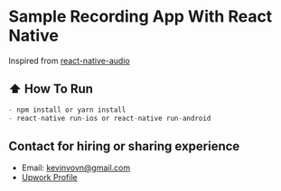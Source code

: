 #  Sample Recording App With React Native
Inspired from [react-native-audio](https://github.com/jsierles/react-native-audio/)

## :arrow_up: How To Run
  ```javascript
  - npm install or yarn install
  - react-native run-ios or react-native run-android
  ```
## Contact for hiring or sharing experience
- Email: [kevinvovn@gmail.com](mailto:kevinvovn@gmail.com)
- [Upwork Profile](http://www.upwork.com/fl/hauvophuoc)
